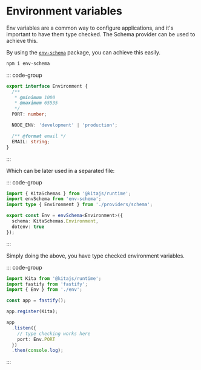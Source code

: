 # Environment variables

Env variables are a common way to configure applications, and it's important to
have them type checked. The Schema provider can be used to achieve this.

By using the [`env-schema`](https://www.npmjs.com/package/env-schema) package,
you can achieve this easily.

```sh
npm i env-schema
```

::: code-group

```ts [src/providers/schema.ts]
export interface Environment {
  /**
   * @minimum 1000
   * @maximum 65535
   */
  PORT: number;

  NODE_ENV: 'development' | 'production';

  /** @format email */
  EMAIL: string;
}
```

:::

Which can be later used in a separated file:

::: code-group

```ts [src/env.ts]
import { KitaSchemas } from '@kitajs/runtime';
import envSchema from 'env-schema';
import type { Environment } from './providers/schema';

export const Env = envSchema<Environment>({
  schema: KitaSchemas.Environment,
  dotenv: true
});
```

:::

Simply doing the above, you have type checked environment variables.

::: code-group

```ts [src/index.ts]
import Kita from '@kitajs/runtime';
import fastify from 'fastify';
import { Env } from './env';

const app = fastify();

app.register(Kita);

app
  .listen({
    // type checking works here
    port: Env.PORT
  })
  .then(console.log);
```

:::
